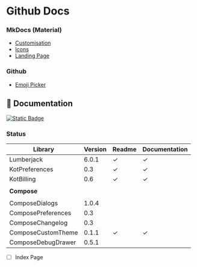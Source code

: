 # Github Docs

### MkDocs (Material)

* [Customisation](https://squidfunk.github.io/mkdocs-material/setup/)
* [Icons](https://squidfunk.github.io/mkdocs-material/reference/icons-emojis/?h=icons)
* [Landing Page](https://github.com/squidfunk/mkdocs-material/issues/1996)

### Github

* [Emoji Picker](https://github-emoji-picker.rickstaa.dev/)

## :book: Documentation

[![Static Badge](https://img.shields.io/badge/Open%20Github%20Docs-lightgreen?style=for-the-badge&logo=github&logoColor=black)](https://mflisar.github.io/github-docs/)

### Status

|Library|Version|Readme|Documentation|
|-|-|-|-|
| Lumberjack      | 6.0.1 | ✓ | ✓ |
| KotPreferences  | 0.3   | ✓ | ✓ |
| KotBilling      | 0.6   | ✓ | ✓ |
||||
| **Compose** |||
||||
| ComposeDialogs        | 1.0.4 |   |   |
| ComposePreferences    | 0.3   |   |   |
| ComposeChangelog      | 0.3   |   |   |
| ComposeCustomTheme    | 0.1.1 | ✓ | ✓ |
| ComposeDebugDrawer    | 0.5.1 |   |   |

- [ ] Index Page